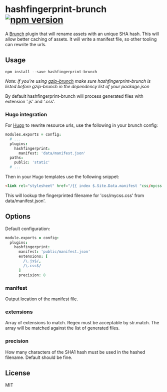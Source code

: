 hashfingerprint-brunch [![npm version](https://badge.fury.io/js/hashfingerprint-brunch.svg)](http://badge.fury.io/js/hashfingerprint-brunch)
======================

A [Brunch][] plugin that will rename assets with an unique SHA hash. This will allow
better caching of assets. It will write a manifest file, so other tooling can
rewrite the urls.

Usage
-----

`npm install --save hashfingerprint-brunch`

_Note: if you're using [gzip-brunch][] make sure hashfingerprint-brunch is listed before
gzip-brunch in the dependency list of your package.json_

By default hashfingerprint-brunch will process generated files with extension '.js' and '.css'.

### Hugo integration

For [Hugo][] to rewrite resource urls, use the following in your brunch config:

```coffeescript
modules.exports = config:
  # ...
  plugins:
    hashfingerprint:
      manifest: 'data/manifest.json'
  paths:
    public: 'static'
  # ...
```

Then in your Hugo templates use the following snippet:
```html
<link rel="stylesheet" href="/{{ index $.Site.Data.manifest "css/mycss.css" }}" />
```
This will lookup the fingerprinted filename for 'css/mycss.css' from data/manifest.json'.


Options
-------

Default configuration:

```coffeescript
module.exports = config:
  plugins:
    hashfingerprint:
      manifest: 'public/manifest.json'
      extensions: [
        /\.js$/,
        /\.css$/
      ]
      precision: 8
```

### manifest

Output location of the manifest file.

### extensions

Array of extensions to match. Regex must be acceptable by str.match.
The array will be matched against the list of generated files.

### precision

How many characters of the SHA1 hash must be used in the hashed
filename. Default should be fine.

License
-------

MIT


[Brunch]: http://brunch.io
[gzip-brunch]: https://github.com/banyan/gzip-brunch
[Hugo]: https://gohugo.io

